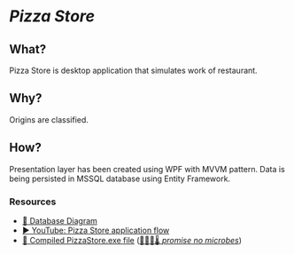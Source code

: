 ﻿# ***Pizza Store***

## What?
Pizza Store is desktop application that simulates work of restaurant. 

## Why?
Origins are classified.

## How?
Presentation layer has been created using WPF with MVVM pattern.
Data is being persisted in MSSQL database using Entity Framework.

### Resources
- [💾 Database Diagram](https://github.com/hubertgad/PizzaStore/wiki/Database-diagram)
- [▶️ YouTube: Pizza Store application flow](https://youtu.be/0qm-oSK_f9w)
- [📁 Compiled PizzaStore.exe file](https://download.hubertgad.net/PizzaStore/PizzaStore.exe) ([🦠😷🔬🌡 *promise no microbes*](https://www.virustotal.com/gui/url/f592b7c2032d30f6a2621c905f9859c86b6f06576a30593e87ed0b870a103980/detection))
